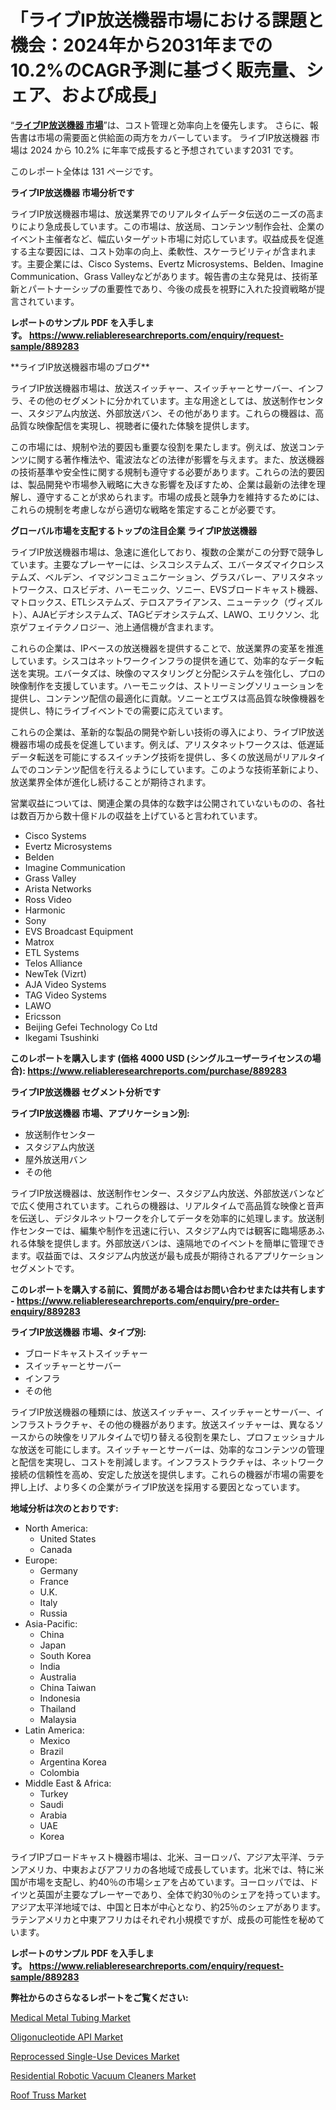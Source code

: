 <p><h1>「ライブIP放送機器市場における課題と機会：2024年から2031年までの10.2%のCAGR予測に基づく販売量、シェア、および成長」</h1></p><p>&ldquo;<strong><a href="https://www.reliableresearchreports.com/live-ip-broadcast-equipment-r889283?utm_campaign=107&utm_medium=9&utm_source=Github&utm_content=ia&utm_term=10122024&utm_id=live-ip-broadcast-equipment">ライブIP放送機器 市場</a></strong>&rdquo;は、コスト管理と効率向上を優先します。 さらに、報告書は市場の需要面と供給面の両方をカバーしています。 ライブIP放送機器 市場は 2024 から 10.2% に年率で成長すると予想されています2031 です。</p>
<p>このレポート全体は 131 ページです。</p>
<p><strong>ライブIP放送機器 市場分析です</strong></p>
<p><p>ライブIP放送機器市場は、放送業界でのリアルタイムデータ伝送のニーズの高まりにより急成長しています。この市場は、放送局、コンテンツ制作会社、企業のイベント主催者など、幅広いターゲット市場に対応しています。収益成長を促進する主な要因には、コスト効率の向上、柔軟性、スケーラビリティが含まれます。主要企業には、Cisco Systems、Evertz Microsystems、Belden、Imagine Communication、Grass Valleyなどがあります。報告書の主な発見は、技術革新とパートナーシップの重要性であり、今後の成長を視野に入れた投資戦略が提言されています。</p></p>
<p><strong>レポートのサンプル PDF を入手します。&nbsp;<a href="https://www.reliableresearchreports.com/enquiry/request-sample/889283?utm_campaign=107&utm_medium=9&utm_source=Github&utm_content=ia&utm_term=10122024&utm_id=live-ip-broadcast-equipment">https://www.reliableresearchreports.com/enquiry/request-sample/889283</a></strong></p>
<p><p>**ライブIP放送機器市場のブログ**</p><p>ライブIP放送機器市場は、放送スイッチャー、スイッチャーとサーバー、インフラ、その他のセグメントに分かれています。主な用途としては、放送制作センター、スタジアム内放送、外部放送バン、その他があります。これらの機器は、高品質な映像配信を実現し、視聴者に優れた体験を提供します。</p><p>この市場には、規制や法的要因も重要な役割を果たします。例えば、放送コンテンツに関する著作権法や、電波法などの法律が影響を与えます。また、放送機器の技術基準や安全性に関する規制も遵守する必要があります。これらの法的要因は、製品開発や市場参入戦略に大きな影響を及ぼすため、企業は最新の法律を理解し、遵守することが求められます。市場の成長と競争力を維持するためには、これらの規制を考慮しながら適切な戦略を策定することが必要です。</p></p>
<p><strong>グローバル市場を支配するトップの注目企業 ライブIP放送機器</strong></p>
<p><p>ライブIP放送機器市場は、急速に進化しており、複数の企業がこの分野で競争しています。主要なプレーヤーには、シスコシステムズ、エバータズマイクロシステムズ、ベルデン、イマジンコミュニケーション、グラスバレー、アリスタネットワークス、ロスビデオ、ハーモニック、ソニー、EVSブロードキャスト機器、マトロックス、ETLシステムズ、テロスアライアンス、ニューテック（ヴィズルト）、AJAビデオシステムズ、TAGビデオシステムズ、LAWO、エリクソン、北京ゲフェイテクノロジー、池上通信機が含まれます。</p><p>これらの企業は、IPベースの放送機器を提供することで、放送業界の変革を推進しています。シスコはネットワークインフラの提供を通じて、効率的なデータ転送を実現。エバータズは、映像のマスタリングと分配システムを強化し、プロの映像制作を支援しています。ハーモニックは、ストリーミングソリューションを提供し、コンテンツ配信の最適化に貢献。ソニーとエヴスは高品質な映像機器を提供し、特にライブイベントでの需要に応えています。</p><p>これらの企業は、革新的な製品の開発や新しい技術の導入により、ライブIP放送機器市場の成長を促進しています。例えば、アリスタネットワークスは、低遅延データ転送を可能にするスイッチング技術を提供し、多くの放送局がリアルタイムでのコンテンツ配信を行えるようにしています。このような技術革新により、放送業界全体が進化し続けることが期待されます。</p><p>営業収益については、関連企業の具体的な数字は公開されていないものの、各社は数百万から数十億ドルの収益を上げていると言われています。</p></p>
<p><ul><li>Cisco Systems</li><li>Evertz Microsystems</li><li>Belden</li><li>Imagine Communication</li><li>Grass Valley</li><li>Arista Networks</li><li>Ross Video</li><li>Harmonic</li><li>Sony</li><li>EVS Broadcast Equipment</li><li>Matrox</li><li>ETL Systems</li><li>Telos Alliance</li><li>NewTek (Vizrt)</li><li>AJA Video Systems</li><li>TAG Video Systems</li><li>LAWO</li><li>Ericsson</li><li>Beijing Gefei Technology Co Ltd</li><li>Ikegami Tsushinki</li></ul></p>
<p><strong>このレポートを購入します (価格 4000 USD (シングルユーザーライセンスの場合):&nbsp;<a href="https://www.reliableresearchreports.com/purchase/889283?utm_campaign=107&utm_medium=9&utm_source=Github&utm_content=ia&utm_term=10122024&utm_id=live-ip-broadcast-equipment">https://www.reliableresearchreports.com/purchase/889283</a></strong></p>
<p><strong>ライブIP放送機器 セグメント分析です</strong></p>
<p><strong>ライブIP放送機器 市場、アプリケーション別:</strong></p>
<p><ul><li>放送制作センター</li><li>スタジアム内放送</li><li>屋外放送用バン</li><li>その他</li></ul></p>
<p><p>ライブIP放送機器は、放送制作センター、スタジアム内放送、外部放送バンなどで広く使用されています。これらの機器は、リアルタイムで高品質な映像と音声を伝送し、デジタルネットワークを介してデータを効率的に処理します。放送制作センターでは、編集や制作を迅速に行い、スタジアム内では観客に臨場感あふれる体験を提供します。外部放送バンは、遠隔地でのイベントを簡単に管理できます。収益面では、スタジアム内放送が最も成長が期待されるアプリケーションセグメントです。</p></p>
<p><strong>このレポートを購入する前に、質問がある場合はお問い合わせまたは共有します - <a href="https://www.reliableresearchreports.com/enquiry/pre-order-enquiry/889283?utm_campaign=107&utm_medium=9&utm_source=Github&utm_content=ia&utm_term=10122024&utm_id=live-ip-broadcast-equipment">https://www.reliableresearchreports.com/enquiry/pre-order-enquiry/889283</a></strong></p>
<p><strong>ライブIP放送機器 市場、タイプ別:</strong></p>
<p><ul><li>ブロードキャストスイッチャー</li><li>スイッチャーとサーバー</li><li>インフラ</li><li>その他</li></ul></p>
<p><p>ライブIP放送機器の種類には、放送スイッチャー、スイッチャーとサーバー、インフラストラクチャ、その他の機器があります。放送スイッチャーは、異なるソースからの映像をリアルタイムで切り替える役割を果たし、プロフェッショナルな放送を可能にします。スイッチャーとサーバーは、効率的なコンテンツの管理と配信を実現し、コストを削減します。インフラストラクチャは、ネットワーク接続の信頼性を高め、安定した放送を提供します。これらの機器が市場の需要を押し上げ、より多くの企業がライブIP放送を採用する要因となっています。</p></p>
<p><strong>地域分析は次のとおりです:</strong></p>
<p><ul>
    <li>
        North America:
        <ul>
            <li>United States</li>
            <li>Canada</li>
        </ul>
    </li>
    <li>
        Europe:
        <ul>
            <li>Germany</li>
            <li>France</li>
            <li>U.K.</li>
            <li>Italy</li>
            <li>Russia</li>
        </ul>
    </li>
    <li>
        Asia-Pacific:
        <ul>
            <li>China</li>
            <li>Japan</li>
            <li>South Korea</li>
            <li>India</li>
            <li>Australia</li>
            <li>China Taiwan</li>
            <li>Indonesia</li>
            <li>Thailand</li>
            <li>Malaysia</li>
        </ul>
    </li>
    <li>
        Latin America:
        <ul>
            <li>Mexico</li>
            <li>Brazil</li>
            <li>Argentina Korea</li>
            <li>Colombia</li>
        </ul>
    </li>
    <li>
        Middle East & Africa:
        <ul>
            <li>Turkey</li>
            <li>Saudi</li>
            <li>Arabia</li>
            <li>UAE</li>
            <li>Korea</li>
        </ul>
    </li>
    </ul></p>
<p><p>ライブIPブロードキャスト機器市場は、北米、ヨーロッパ、アジア太平洋、ラテンアメリカ、中東およびアフリカの各地域で成長しています。北米では、特に米国が市場を支配し、約40％の市場シェアを占めています。ヨーロッパでは、ドイツと英国が主要なプレーヤーであり、全体で約30％のシェアを持っています。アジア太平洋地域では、中国と日本が中心となり、約25％のシェアがあります。ラテンアメリカと中東アフリカはそれぞれ小規模ですが、成長の可能性を秘めています。</p></p>
<p><strong>レポートのサンプル PDF を入手します。&nbsp;<a href="https://www.reliableresearchreports.com/enquiry/request-sample/889283?utm_campaign=107&utm_medium=9&utm_source=Github&utm_content=ia&utm_term=10122024&utm_id=live-ip-broadcast-equipment">https://www.reliableresearchreports.com/enquiry/request-sample/889283</a></strong></p>
<p><strong>弊社からのさらなるレポートをご覧ください:</strong></p>
<p><p><a href="https://www.linkedin.com/pulse/medical-metal-tubing-market-regional-outlook-competition-2024-2031-vomjf?utm_campaign=107&utm_medium=9&utm_source=Github&utm_content=ia&utm_term=10122024&utm_id=live-ip-broadcast-equipment">Medical Metal Tubing Market</a></p><p><a href="https://www.linkedin.com/pulse/projecting-growth-trajectory-oligonucleotide-api-market-size-share-b447c?utm_campaign=107&utm_medium=9&utm_source=Github&utm_content=ia&utm_term=10122024&utm_id=live-ip-broadcast-equipment">Oligonucleotide API Market</a></p><p><a href="https://github.com/luckyshygirl/Market-Research-Report-List-7/blob/main/reprocessed-single-use-devices-market.md?utm_campaign=107&utm_medium=9&utm_source=Github&utm_content=ia&utm_term=10122024&utm_id=live-ip-broadcast-equipment">Reprocessed Single-Use Devices Market</a></p><p><a href="https://github.com/petbigbeepjn/Market-Research-Report-List-1/blob/main/residential-robotic-vacuum-cleaners-market.md?utm_campaign=107&utm_medium=9&utm_source=Github&utm_content=ia&utm_term=10122024&utm_id=live-ip-broadcast-equipment">Residential Robotic Vacuum Cleaners Market</a></p><p><a href="https://www.linkedin.com/pulse/roof-truss-market-outlook-projected-5-cagr-from-2024-2031-covering-l8hnf?utm_campaign=107&utm_medium=9&utm_source=Github&utm_content=ia&utm_term=10122024&utm_id=live-ip-broadcast-equipment">Roof Truss Market</a></p></p>